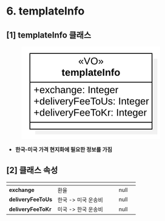 # 6. templateInfo

## \[1] templateInfo 클래스

<figure><img src="../../../../../.gitbook/assets/image (9).png" alt=""><figcaption></figcaption></figure>

* **한국-미국 가격 현지화에 필요한 정보를 가짐**

## \[2]  클래스 속성

<table data-view="cards"><thead><tr><th></th><th></th><th data-hidden></th><th data-hidden data-type="files"></th><th data-hidden data-type="number"></th><th data-hidden data-type="select"></th></tr></thead><tbody><tr><td><strong>exchange</strong></td><td>환율</td><td></td><td></td><td>null</td><td></td></tr><tr><td><strong>deliveryFeeToUs</strong></td><td>한국 -> 미국 운송비</td><td></td><td></td><td>null</td><td></td></tr><tr><td><strong>deliveryFeeToKr</strong></td><td>미국 -> 한국 운송비</td><td></td><td></td><td>null</td><td></td></tr></tbody></table>
